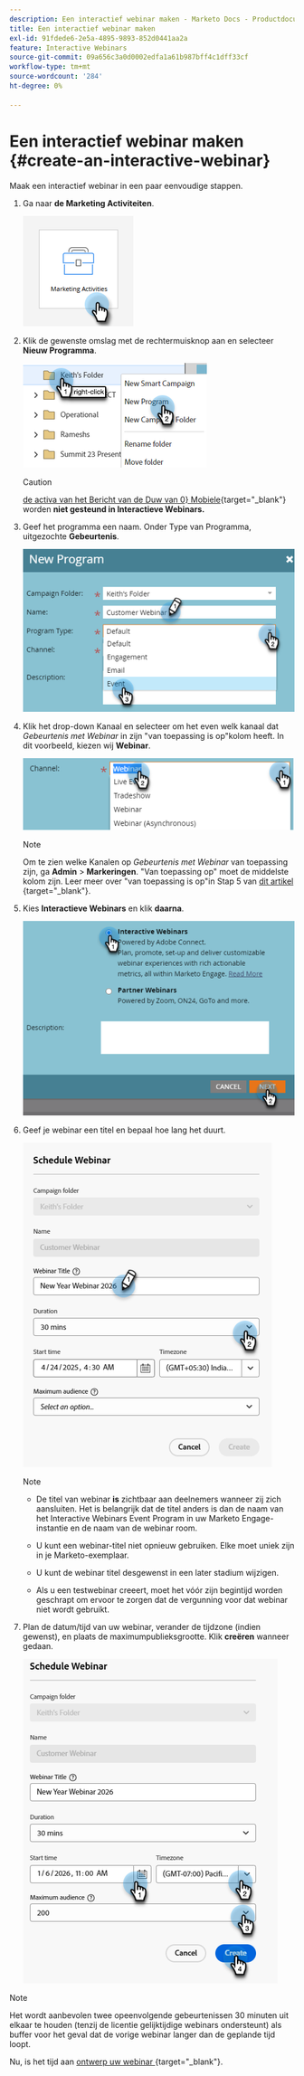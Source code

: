 ```yaml
---
description: Een interactief webinar maken - Marketo Docs - Productdocumentatie
title: Een interactief webinar maken
exl-id: 91fdede6-2e5a-4895-9893-852d0441aa2a
feature: Interactive Webinars
source-git-commit: 09a656c3a0d0002edfa1a61b987bff4c1dff33cf
workflow-type: tm+mt
source-wordcount: '284'
ht-degree: 0%

---
```


# Een interactief webinar maken {#create-an-interactive-webinar}

Maak een interactief webinar in een paar eenvoudige stappen.

1. Ga naar **de Marketing Activiteiten**.

   ![](assets/create-an-interactive-webinar-1.png)

1. Klik de gewenste omslag met de rechtermuisknop aan en selecteer **Nieuw Programma**.

   ![](assets/create-an-interactive-webinar-2.png)

   >[!CAUTION]
   >
   >[&#x200B; de activa van het Bericht van de Duw van 0&rbrace; Mobiele &#x200B;](/help/marketo/product-docs/mobile-marketing/push-notifications/understanding-push-notifications.md){target="_blank"} worden **niet gesteund in Interactieve Webinars.**

1. Geef het programma een naam. Onder Type van Programma, uitgezochte **Gebeurtenis**.

   ![](assets/create-an-interactive-webinar-3.png)

1. Klik het drop-down Kanaal en selecteer om het even welk kanaal dat _Gebeurtenis met Webinar_ in zijn &quot;van toepassing is op&quot;kolom heeft. In dit voorbeeld, kiezen wij **Webinar**.

   ![](assets/create-an-interactive-webinar-4.png)

   >[!NOTE]
   >
   >Om te zien welke Kanalen op _Gebeurtenis met Webinar_ van toepassing zijn, ga **Admin** > **Markeringen**. &quot;Van toepassing op&quot; moet de middelste kolom zijn. Leer meer over &quot;van toepassing is op&quot;in Stap 5 van [&#x200B; dit artikel &#x200B;](/help/marketo/product-docs/administration/tags/create-a-program-channel.md){target="_blank"}.

1. Kies **Interactieve Webinars** en klik **daarna**.

   ![](assets/create-an-interactive-webinar-5.png)

1. Geef je webinar een titel en bepaal hoe lang het duurt.

   ![](assets/create-an-interactive-webinar-6.png)

   >[!NOTE]
   >
   >* De titel van webinar **is** zichtbaar aan deelnemers wanneer zij zich aansluiten. Het is belangrijk dat de titel anders is dan de naam van het Interactive Webinars Event Program in uw Marketo Engage-instantie en de naam van de webinar room.
   >
   >* U kunt een webinar-titel niet opnieuw gebruiken. Elke moet uniek zijn in je Marketo-exemplaar.
   >
   >* U kunt de webinar titel desgewenst in een later stadium wijzigen.
   >
   >* Als u een testwebinar creeert, moet het vóór zijn begintijd worden geschrapt om ervoor te zorgen dat de vergunning voor dat webinar niet wordt gebruikt.

1. Plan de datum/tijd van uw webinar, verander de tijdzone (indien gewenst), en plaats de maximumpublieksgrootte. Klik **creëren** wanneer gedaan.

   ![](assets/create-an-interactive-webinar-7.png)

>[!NOTE]
>
>Het wordt aanbevolen twee opeenvolgende gebeurtenissen 30 minuten uit elkaar te houden (tenzij de licentie gelijktijdige webinars ondersteunt) als buffer voor het geval dat de vorige webinar langer dan de geplande tijd loopt.

Nu, is het tijd aan [&#x200B; ontwerp uw webinar &#x200B;](/help/marketo/product-docs/demand-generation/events/interactive-webinars/designing-interactive-webinars.md){target="_blank"}.
